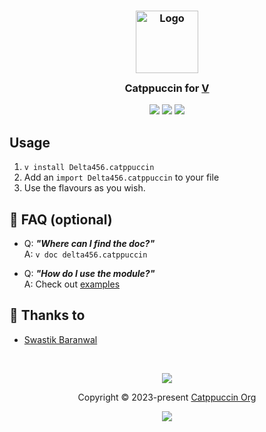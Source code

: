 <h3 align="center">
	<img src="https://raw.githubusercontent.com/catppuccin/catppuccin/main/assets/logos/exports/1544x1544_circle.png" width="100" alt="Logo"/><br/>
	<img src="https://raw.githubusercontent.com/catppuccin/catppuccin/main/assets/misc/transparent.png" height="30" width="0px"/>
	Catppuccin for <a href="https://vlang.io">V</a>
	<img src="https://raw.githubusercontent.com/catppuccin/catppuccin/main/assets/misc/transparent.png" height="30" width="0px"/>
</h3>

<p align="center">
	<a href="https://github.com/delta456/catppuccin/stargazers"><img src="https://img.shields.io/github/stars/delta456/catppuccin?colorA=363a4f&colorB=b7bdf8&style=for-the-badge"></a>
	<a href="https://github.com/delta456/catppuccin/issues"><img src="https://img.shields.io/github/issues/delta456/catppuccin?colorA=363a4f&colorB=f5a97f&style=for-the-badge"></a>
	<a href="https://github.com/delta456/catppuccin/contributors"><img src="https://img.shields.io/github/contributors/delta456/catppuccin?colorA=363a4f&colorB=a6da95&style=for-the-badge"></a>
</p>

## Usage

1. `v install Delta456.catppuccin`
2. Add an `import Delta456.catppuccin` to your file
3. Use the flavours as you wish.

## 🙋 FAQ (optional)

-	Q: **_"Where can I find the doc?"_**\
	A: `v doc delta456.catppuccin`

-   Q:  **_"How do I use the module?"_**\
    A: Check out [examples](./examples/main.v)

## 💝 Thanks to

- [Swastik Baranwal](https://github.com/Delta456)

&nbsp;

<p align="center">
	<img src="https://raw.githubusercontent.com/catppuccin/catppuccin/main/assets/footers/gray0_ctp_on_line.svg?sanitize=true" />
</p>

<p align="center">
	Copyright &copy; 2023-present <a href="https://github.com/catppuccin" target="_blank">Catppuccin Org</a>
</p>

<p align="center">
	<a href="https://github.com/catppuccin/catppuccin/blob/main/LICENSE"><img src="https://img.shields.io/static/v1.svg?style=for-the-badge&label=License&message=MIT&logoColor=d9e0ee&colorA=363a4f&colorB=b7bdf8"/></a>
</p>
